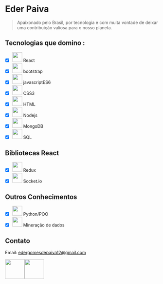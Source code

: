 # Eder Paiva
<blockquote>Apaixonado pelo Brasil, por tecnologia e com muita vontade de deixar uma contribuição valiosa para o nosso planeta.</blockquote>

## Tecnologias que domino :

- [x]  <img src="https://img.icons8.com/ios-glyphs/2x/react.png" width="32px"/> React
- [x]  <img src="https://img.icons8.com/windows/2x/bootstrap.png" width="32px"/> bootstrap
- [x]  <img src="https://img.icons8.com/ios-filled/2x/javascript-logo.png" width="32px"/> javascriptES6
- [x]  <img src="https://img.icons8.com/ios-filled/344/css3.png" width="32px"/> CSS3
- [x]  <img src="https://img.icons8.com/ios-filled/344/html-5--v2.png 2x" width="32px"/> HTML
- [x]  <img src="https://img.icons8.com/small/344/nodejs.png" width="32px"/> Nodejs
- [x] <img src="https://e7.pngegg.com/pngimages/480/899/png-clipart-mongodb-inc-computer-icons-mongodb-icons-cdr-angle.png" width="32px"/> MongoDB
- [x] <img src="https://img.icons8.com/windows/344/sql.png" width="32px"/> SQL

## Bibliotecas React
- [x] <img src="https://w7.pngwing.com/pngs/544/164/png-transparent-chain-react-computer-icons-angular-redux-science-miscellaneous-web-application-monochrome-photography-thumbnail.png" width="32px"/> Redux
- [x] <img src="https://cdn.worldvectorlogo.com/logos/socket-io.svg" width="32px"/> Socket.io

## Outros Conhecimentos

 - [x] <img src="https://cdn-icons-png.flaticon.com/512/28/28884.png" width="32px"/> Python/POO
 - [x] <img src="https://static.thenounproject.com/png/3929129-200.png" width="32px"/> Mineração de dados

## Contato

Email: edergomesdepaiva12@gmail.com

<p><a href="https://www.linkedin.com/in/eder-paiva-68394584/"><img src="https://cdn.icon-icons.com/icons2/2428/PNG/512/linkedin_black_logo_icon_147114.png" width="64px"/></a><a href="https://www.facebook.com/edergomesdepaiva/"><img src="https://image.flaticon.com/icons/png/512/20/20673.png" width="64px"/></a><p>









